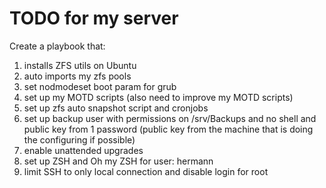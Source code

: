 # TODO for my server

Create a playbook that:

1. installs ZFS utils on Ubuntu
2. auto imports my zfs pools
3. set nodmodeset boot param for grub
4. set up my MOTD scripts (also need to improve my MOTD scripts)
5. set up zfs auto snapshot script and cronjobs
6. set up backup user with permissions on /srv/Backups and no shell and public key from 1 password (public key from the machine that is doing the configuring if possible)
7. enable unattended upgrades
8. set up ZSH and Oh my ZSH for user: hermann
9. limit SSH to only local connection and disable login for root
